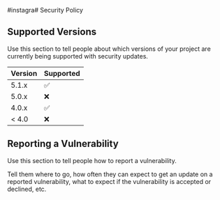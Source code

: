 #instagra# Security Policy

## Supported Versions

Use this section to tell people about which versions of your project are
currently being supported with security updates.

| Version | Supported          |
| ------- | ------------------ |
| 5.1.x   | :white_check_mark: |
| 5.0.x   | :x:                |
| 4.0.x   | :white_check_mark: |
| < 4.0   | :x:                |

## Reporting a Vulnerability

Use this section to tell people how to report a vulnerability.

Tell them where to go, how often they can expect to get an update on a
reported vulnerability, what to expect if the vulnerability is accepted or
declined, etc.
